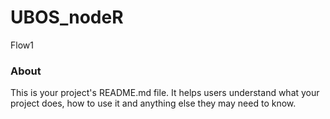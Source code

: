 UBOS_nodeR
==========

Flow1

### About

This is your project's README.md file. It helps users understand what your
project does, how to use it and anything else they may need to know.